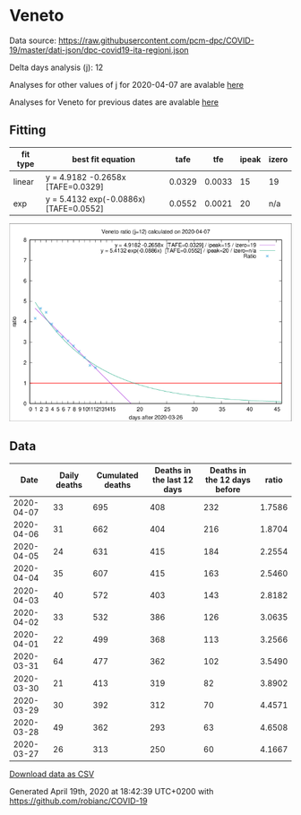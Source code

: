 # Veneto

Data source: https://raw.githubusercontent.com/pcm-dpc/COVID-19/master/dati-json/dpc-covid19-ita-regioni.json

Delta days analysis (j): 12

Analyses for other values of j for 2020-04-07 are avalable [here](../2020-04-07/README.md)

Analyses for Veneto for previous dates are avalable [here](../README.md)

## Fitting 
|fit type|best fit equation|tafe|tfe|ipeak|izero|
|-------|-----|--------|------|---|---|
|linear|y = 4.9182 -0.2658x  [TAFE=0.0329]|0.0329|0.0033|15|19|
|exp|y = 5.4132 exp(-0.0886x)  [TAFE=0.0552]|0.0552|0.0021|20|n/a|

![Plot](COVID-19_veneto_j12_2020-04-07.png)

## Data
|Date|Daily deaths|Cumulated deaths|Deaths in the last 12 days|Deaths in the 12 days before|ratio|
|----|----------|-----------|-------|--------------------|-----|
|2020-04-07|33|695|408|232|1.7586|
|2020-04-06|31|662|404|216|1.8704|
|2020-04-05|24|631|415|184|2.2554|
|2020-04-04|35|607|415|163|2.5460|
|2020-04-03|40|572|403|143|2.8182|
|2020-04-02|33|532|386|126|3.0635|
|2020-04-01|22|499|368|113|3.2566|
|2020-03-31|64|477|362|102|3.5490|
|2020-03-30|21|413|319|82|3.8902|
|2020-03-29|30|392|312|70|4.4571|
|2020-03-28|49|362|293|63|4.6508|
|2020-03-27|26|313|250|60|4.1667|

[Download data as CSV](COVID-19_veneto_j12_2020-04-07.csv)

Generated April 19th, 2020 at 18:42:39 UTC+0200 with https://github.com/robianc/COVID-19
